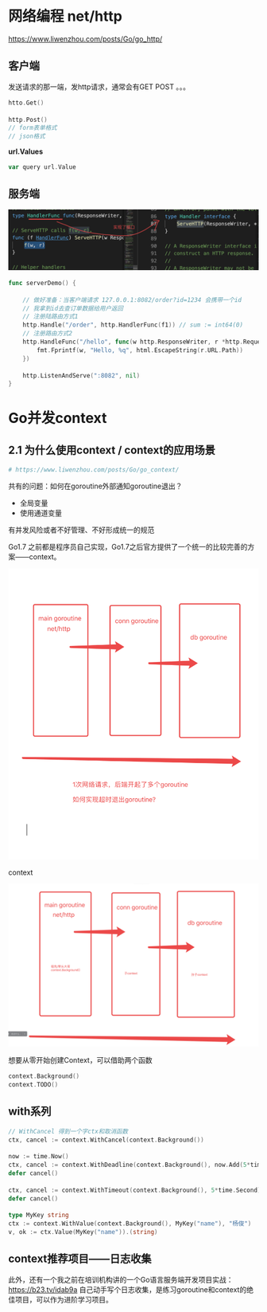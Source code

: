 # 网络编程 net/http

https://www.liwenzhou.com/posts/Go/go_http/

## 客户端

发送请求的那一端，发http请求，通常会有GET POST  。。。

```go
htto.Get()

http.Post()  
// form表单格式
// json格式
```

**url.Values**

```go
var query url.Value
```



## 服务端

![image-20220313153319915](9,网络编程和context包.assets/image-20220313153319915.png)



```go
func serverDemo() {

	// 做好准备：当客户端请求 127.0.0.1:8082/order?id=1234 会携带一个id
	// 我拿到id去查订单数据给用户返回
	// 注册陆路由方式1
	http.Handle("/order", http.HandlerFunc(f1)) // sum := int64(0)
	// 注册路由方式2
	http.HandleFunc("/hello", func(w http.ResponseWriter, r *http.Request) {
		fmt.Fprintf(w, "Hello, %q", html.EscapeString(r.URL.Path))
	})

	http.ListenAndServe(":8082", nil)
}
```

# Go并发context 

## 2.1 为什么使用context / context的应用场景

```bash
# https://www.liwenzhou.com/posts/Go/go_context/
```

共有的问题：如何在goroutine外部通知goroutine退出？

- 全局变量
- 使用通道变量

有并发风险或者不好管理、不好形成统一的规范

Go1.7 之前都是程序员自己实现，Go1.7之后官方提供了一个统一的比较完善的方案——context。



![image-20220313163807981](9,网络编程和context包.assets/image-20220313163807981.png)

context

![image-20220313165352948](9,网络编程和context包.assets/image-20220313165352948.png)

想要从零开始创建Context，可以借助两个函数

```go
context.Background()
context.TODO()
```



## with系列

```go
// WithCancel 得到一个字ctx和取消函数
ctx, cancel := context.WithCancel(context.Background())

now := time.Now()
ctx, cancel := context.WithDeadline(context.Background(), now.Add(5*time.Second))
defer cancel()

ctx, cancel := context.WithTimeout(context.Background(), 5*time.Second)
defer cancel()

type MyKey string
ctx := context.WithValue(context.Background(), MyKey("name"), "杨俊")
v, ok := ctx.Value(MyKey("name")).(string)
```





## context推荐项目——日志收集


此外，还有一个我之前在培训机构讲的一个Go语言服务端开发项目实战：https://b23.tv/idab9a 自己动手写个日志收集，是练习goroutine和context的绝佳项目，可以作为进阶学习项目。

